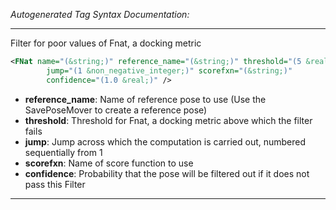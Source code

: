 <!-- THIS IS AN AUTOGENERATED FILE: Don't edit it directly, instead change the schema definition in the code itself. -->

_Autogenerated Tag Syntax Documentation:_

---
Filter for poor values of Fnat, a docking metric

```xml
<FNat name="(&string;)" reference_name="(&string;)" threshold="(5 &real;)"
        jump="(1 &non_negative_integer;)" scorefxn="(&string;)"
        confidence="(1.0 &real;)" />
```

-   **reference_name**: Name of reference pose to use (Use the SavePoseMover to create a reference pose)
-   **threshold**: Threshold for Fnat, a docking metric above which the filter fails
-   **jump**: Jump across which the computation is carried out, numbered sequentially from 1
-   **scorefxn**: Name of score function to use
-   **confidence**: Probability that the pose will be filtered out if it does not pass this Filter

---
